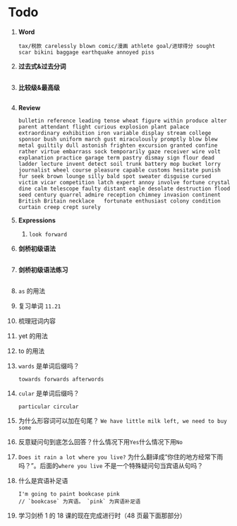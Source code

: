 # Todo

1. **Word**

   ```
   tax/税款 carelessly blown comic/漫画 athlete goal/进球得分 sought scar bikini baggage earthquake annoyed piss
   ```

2. **过去式&过去分词**

   ```

   ```

3. **比较级&最高级**

   ```

   ```

4. **Review**

   ```
   bulletin reference leading tense wheat figure within produce alter parent attendant flight curious explosion plant palace extraordinary exhibition iron variable display stream college sponsor bush uniform march gust miraculously promptly blow blew metal guiltily dull astonish frighten excursion granted confine rather virtue embarrass sock temporarily gaze receiver wire volt explanation practice garage term pastry dismay sign flour dead ladder lecture invent detect soil trunk battery mop bucket lorry journalist wheel course pleasure capable customs hesitate punish fur seek brown lounge silly bald spot sweater disguise cursed victim vicar competition latch expert annoy involve fortune crystal dine calm telescope faulty distant eagle desolate destruction flood seed century quarrel admire reception chimney invasion continent British Britain necklace   fortunate enthusiast colony condition curtain creep crept surely
   ```

5. **Expressions**

   1. `look forward`

6. **剑桥初级语法**

   ```

   ```

7. **剑桥初级语法练习**

   ```

   ```

8. `as` 的用法

9. 复习单词 `11.21`

10. 梳理冠词内容

11. yet 的用法

12. to 的用法

13. `wards` 是单词后缀吗？

    ```
    towards forwards afterwords
    ```

14. `cular` 是单词后缀吗？

    ```
    particular circular
    ```

15. 为什么形容词可以加在句尾？ `We have little milk left, we need to buy some`

16. 反意疑问句到底怎么回答？什么情况下用`Yes`什么情况下用`No`

17. `Does it rain a lot where you live?` 为什么翻译成“你住的地方经常下雨吗？”。后面的`where you live` 不是一个特殊疑问句当宾语从句吗？

18. 什么是宾语补足语

    ```
    I'm going to paint bookcase pink
    // `bookcase` 为宾语。 `pink` 为宾语补足语
    ```

19. 学习剑桥 1 的 18 课的现在完成进行时（48 页最下面那部分）
